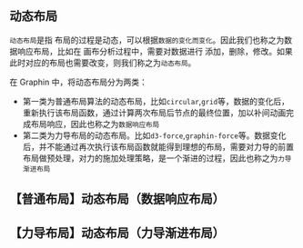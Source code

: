 ## 动态布局

`动态布局`是指 布局的过程是动态，可以根据`数据的变化而变化`。因此我们也称之为数据响应布局，比如在 画布分析过程中，需要对数据进行 添加，删除，修改。如果此时对应的布局也需要改变，则我们称之为`动态布局`。

在 Graphin 中，将动态布局分为两类：

- 第一类为普通布局算法的动态布局，比如`circular`,`grid`等，数据的变化后，重新执行该布局函数，通过计算两次布局后节点的最终位置，加以补间动画完成布局响应，因此也称之为`数据响应布局`
- 第二类为力导布局的动态布局。比如`d3-force`,`graphin-force`等。数据变化后，并不能通过再次执行该布局函数就能得到理想的布局，需要对力导的前置布局做预处理，对力的施加处理策略，是一个渐进的过程，因此也称之为`力导渐进布局`

## 【普通布局】动态布局（数据响应布局）

<!-- <code src='./demos/normal-layout.tsx'> -->

## 【力导布局】动态布局（力导渐进布局）

<code src='./demos/graphin-force.tsx'>

